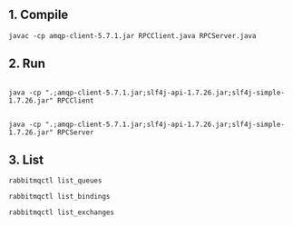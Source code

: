 ## 1. Compile

```
javac -cp amqp-client-5.7.1.jar RPCClient.java RPCServer.java
```

## 2. Run

```

java -cp ".;amqp-client-5.7.1.jar;slf4j-api-1.7.26.jar;slf4j-simple-1.7.26.jar" RPCClient

```

```

java -cp ".;amqp-client-5.7.1.jar;slf4j-api-1.7.26.jar;slf4j-simple-1.7.26.jar" RPCServer

```

## 3. List

```
rabbitmqctl list_queues
```

```
rabbitmqctl list_bindings

```

```
rabbitmqctl list_exchanges

```

